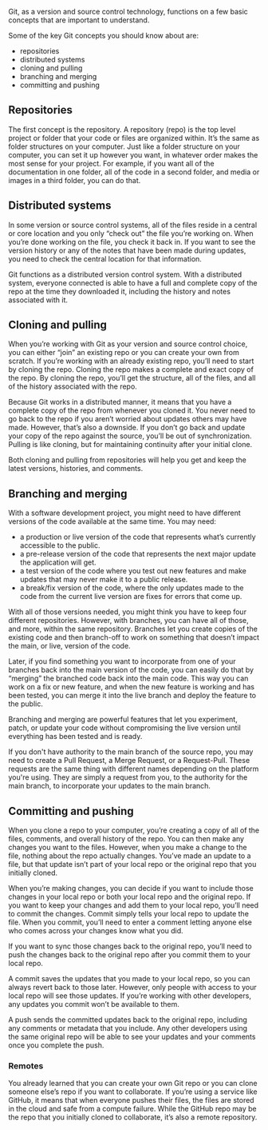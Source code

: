 
Git, as a version and source control technology, functions on a few basic concepts that are important to understand.

Some of the key Git concepts you should know about are:

 -  repositories
 -  distributed systems
 -  cloning and pulling
 -  branching and merging
 -  committing and pushing

## Repositories

The first concept is the repository. A repository (repo) is the top level project or folder that your code or files are organized within. It’s the same as folder structures on your computer. Just like a folder structure on your computer, you can set it up however you want, in whatever order makes the most sense for your project. For example, if you want all of the documentation in one folder, all of the code in a second folder, and media or images in a third folder, you can do that.

## Distributed systems

In some version or source control systems, all of the files reside in a central or core location and you only “check out” the file you’re working on. When you’re done working on the file, you check it back in. If you want to see the version history or any of the notes that have been made during updates, you need to check the central location for that information.

Git functions as a distributed version control system. With a distributed system, everyone connected is able to have a full and complete copy of the repo at the time they downloaded it, including the history and notes associated with it.

## Cloning and pulling

When you’re working with Git as your version and source control choice, you can either “join” an existing repo or you can create your own from scratch. If you’re working with an already existing repo, you’ll need to start by cloning the repo. Cloning the repo makes a complete and exact copy of the repo. By cloning the repo, you’ll get the structure, all of the files, and all of the history associated with the repo.

Because Git works in a distributed manner, it means that you have a complete copy of the repo from whenever you cloned it. You never need to go back to the repo if you aren’t worried about updates others may have made. However, that’s also a downside. If you don’t go back and update your copy of the repo against the source, you’ll be out of synchronization. Pulling is like cloning, but for maintaining continuity after your initial clone.

Both cloning and pulling from repositories will help you get and keep the latest versions, histories, and comments.

## Branching and merging

With a software development project, you might need to have different versions of the code available at the same time. You may need:

 -  a production or live version of the code that represents what’s currently accessible to the public.
 -  a pre-release version of the code that represents the next major update the application will get.
 -  a test version of the code where you test out new features and make updates that may never make it to a public release.
 -  a break/fix version of the code, where the only updates made to the code from the current live version are fixes for errors that come up.

With all of those versions needed, you might think you have to keep four different repositories. However, with branches, you can have all of those, and more, within the same repository. Branches let you create copies of the existing code and then branch-off to work on something that doesn’t impact the main, or live, version of the code.

Later, if you find something you want to incorporate from one of your branches back into the main version of the code, you can easily do that by “merging” the branched code back into the main code. This way you can work on a fix or new feature, and when the new feature is working and has been tested, you can merge it into the live branch and deploy the feature to the public.

Branching and merging are powerful features that let you experiment, patch, or update your code without compromising the live version until everything has been tested and is ready.

If you don't have authority to the main branch of the source repo, you may need to create a Pull Request, a Merge Request, or a Request-Pull. These requests are the same thing with different names depending on the platform you're using. They are simply a request from you, to the authority for the main branch, to incorporate your updates to the main branch.

## Committing and pushing

When you clone a repo to your computer, you’re creating a copy of all of the files, comments, and overall history of the repo. You can then make any changes you want to the files. However, when you make a change to the file, nothing about the repo actually changes. You’ve made an update to a file, but that update isn’t part of your local repo or the original repo that you initially cloned.

When you’re making changes, you can decide if you want to include those changes in your local repo or both your local repo and the original repo. If you want to keep your changes and add them to your local repo, you’ll need to commit the changes. Commit simply tells your local repo to update the file. When you commit, you’ll need to enter a comment letting anyone else who comes across your changes know what you did.

If you want to sync those changes back to the original repo, you’ll need to push the changes back to the original repo after you commit them to your local repo.

A commit saves the updates that you made to your local repo, so you can always revert back to those later. However, only people with access to your local repo will see those updates. If you’re working with other developers, any updates you commit won’t be available to them.

A push sends the committed updates back to the original repo, including any comments or metadata that you include. Any other developers using the same original repo will be able to see your updates and your comments once you complete the push.

### Remotes

You already learned that you can create your own Git repo or you can clone someone else’s repo if you want to collaborate. If you’re using a service like GitHub, it means that when everyone pushes their files, the files are stored in the cloud and safe from a compute failure. While the GitHub repo may be the repo that you initially cloned to collaborate, it’s also a remote repository.

